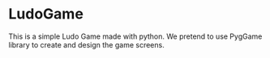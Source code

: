 # LudoGame

This is a simple Ludo Game made with python. We pretend to use PygGame library to create and design the game screens.
